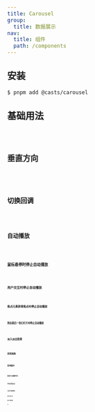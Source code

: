 ```yaml
---
title: Carousel
group:
  title: 数据展示
nav:
  title: 组件
  path: /components
---
```


## 安装

```bash
$ pnpm add @casts/carousel
```

## 基础用法

<code src="../examples/basic.tsx" />

## 垂直方向

<code src="../examples/vertical.tsx" />

## 切换回调

<code src="../examples/on-change.tsx" />

## 自动播放

<code src="../examples/autoplay.tsx" />

### 鼠标悬停时停止自动播放

<code src="../examples/stop-on-mouse-enter.tsx" />

### 用户交互时停止自动播放

<code src="../examples/stop-on-interaction.tsx" />

### 焦点元素获得焦点时停止自动播放

<code src="../examples/stop-on-focus-in.tsx" />

### 到达最后一张幻灯片时停止自动播放

<code src="../examples/stop-on-last-snap.tsx" />

## 淡入淡出效果

<code src="../examples/fade.tsx" />

## 禁用拖拽

<code src="../examples/non-draggable.tsx" />

## 禁用循环

<code src="../examples/no-loop.tsx" />

## 自定义动画时长

<code src="../examples/custom-duration.tsx" />

## 不显示指示点

<code src="../examples/no-dots.tsx" />

## 不显示导航按钮

<code src="../examples/no-navigators.tsx" />

## 自定义指示点

<code src="../examples/custom-dots.tsx" />

## 自定义导航按钮

<code src="../examples/custom-navigators.tsx" />

## API

<API src="@casts/carousel" />
